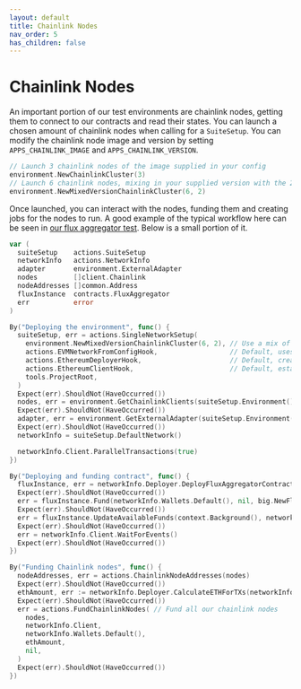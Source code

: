 ```yaml
---
layout: default
title: Chainlink Nodes
nav_order: 5
has_children: false
---
```


# Chainlink Nodes

An important portion of our test environments are chainlink nodes, getting them to connect to our contracts and read
their states. You can launch a chosen amount of chainlink nodes when calling for a `SuiteSetup`. You can modify the
chainlink node image and version by setting `APPS_CHAINLINK_IMAGE` and `APPS_CHAINLINK_VERSION`.

```go
// Launch 3 chainlink nodes of the image supplied in your config
environment.NewChainlinkCluster(3) 
// Launch 6 chainlink nodes, mixing in your supplied version with the 2 latest released versions
environment.NewMixedVersionChainlinkCluster(6, 2) 
```

Once launched, you can interact with the nodes, funding them and creating jobs for the nodes to run. A good example of
the typical workflow here can be seen in [our flux aggregator test](../suite/smoke/contracts_flux_test.go). Below
is a small portion of it.

```go
var (
  suiteSetup    actions.SuiteSetup
  networkInfo   actions.NetworkInfo
  adapter       environment.ExternalAdapter
  nodes         []client.Chainlink
  nodeAddresses []common.Address
  fluxInstance  contracts.FluxAggregator
  err           error
)

By("Deploying the environment", func() {
  suiteSetup, err = actions.SingleNetworkSetup(
    environment.NewMixedVersionChainlinkCluster(6, 2), // Use a mix of different chainlink versions
    actions.EVMNetworkFromConfigHook,                  // Default, uses the first network defined in our config file
    actions.EthereumDeployerHook,                      // Default, creates a contract deployer for our network
    actions.EthereumClientHook,                        // Default, establishes client connection to our network
    tools.ProjectRoot,
  )
  Expect(err).ShouldNot(HaveOccurred())
  nodes, err = environment.GetChainlinkClients(suiteSetup.Environment()) // Get all our chainlink nodes
  Expect(err).ShouldNot(HaveOccurred())
  adapter, err = environment.GetExternalAdapter(suiteSetup.Environment())
  Expect(err).ShouldNot(HaveOccurred())
  networkInfo = suiteSetup.DefaultNetwork()

  networkInfo.Client.ParallelTransactions(true)
})

By("Deploying and funding contract", func() {
  fluxInstance, err = networkInfo.Deployer.DeployFluxAggregatorContract(networkInfo.Wallets.Default(), contracts.DefaultFluxAggregatorOptions())
  Expect(err).ShouldNot(HaveOccurred())
  err = fluxInstance.Fund(networkInfo.Wallets.Default(), nil, big.NewFloat(1))
  Expect(err).ShouldNot(HaveOccurred())
  err = fluxInstance.UpdateAvailableFunds(context.Background(), networkInfo.Wallets.Default())
  Expect(err).ShouldNot(HaveOccurred())
  err = networkInfo.Client.WaitForEvents()
  Expect(err).ShouldNot(HaveOccurred())
})

By("Funding Chainlink nodes", func() {
  nodeAddresses, err = actions.ChainlinkNodeAddresses(nodes)
  Expect(err).ShouldNot(HaveOccurred())
  ethAmount, err := networkInfo.Deployer.CalculateETHForTXs(networkInfo.Wallets.Default(), networkInfo.Network.Config(), 3)
  Expect(err).ShouldNot(HaveOccurred())
  err = actions.FundChainlinkNodes( // Fund all our chainlink nodes
    nodes,
    networkInfo.Client,
    networkInfo.Wallets.Default(),
    ethAmount,
    nil,
  )
  Expect(err).ShouldNot(HaveOccurred())
})
```
